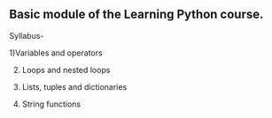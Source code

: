 Basic module of the Learning Python course.
---
Syllabus-

1)Variables and operators

2) Loops and nested loops

3) Lists, tuples and dictionaries

4) String functions
